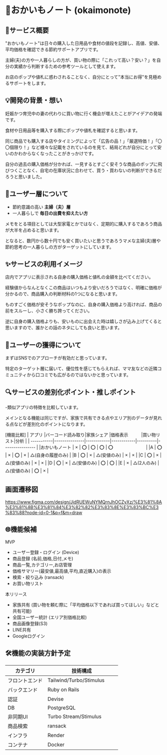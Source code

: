 # 🛒おかいもノート (okaimonote)

## 📖サービス概要
"おかいもノート"は日々の購入した日用品や食材の値段を記録し、高値、安値、平均価格を確認できる節約サポートアプリです。

主婦(夫)の方や一人暮らしの方が、買い物の際に「これって高い？安い？」を自分の実績から判断するための参考ツールとして使えます。

お店のポップや値札に惑わされることなく、自分にとって"本当にお得"を見極めるサポートをします。

## 💡開発の背景・想い
妊娠かつ育児中の妻の代わりに買い物に行く機会が増えたことがアイデアの発端です。

食材や日用品等を購入する際にポップや値札を確認すると思います。

同じ商品でも購入する店やタイミングによって「広告の品！」「厳選特価！」「〇〇個限り！」など様々な記載をされているのを見て、結局どれが自分にとって安いのかわからなくなったことがきっかけです。

自分の過去の購入価格が分かれば、一見するとすごく安そうな商品のポップに飛びつくことなく、自宅の在庫状況に合わせて、買う・買わないの判断ができるだろうと思いました。

## 🎯ユーザー層について
- 節約意識の高い **主婦（夫）層**
- 一人暮らしで **毎日の出費を抑えたい方**

メモをとる項目としては大型家電とかではなく、定期的に購入するであろう商品が大半を占めると思います。

となると、数円から数十円でも安く買いたいと思うであろうマメな主婦(夫)層や節約思考の一人暮らしの方がターゲットにしています。

## ✨サービスの利用イメージ
店内でアプリに表示される自身の購入価格と値札の金額を比べてください。

経験値からなんとなくこの商品はいつもより安いだろうではなく、明確に価格が分かるので、商品購入の判断材料の1つになると思います。

ものすごく価格が安そうなポップなのに、自身の購入価格より高ければ、商品の前をスルーし、小さく勝ち誇ってください。

逆に自身の購入価格よりも、安いものに出会えた時は嬉しさが込み上げてくると思いますので、誰かとの話のネタにしても良いと思います。

## 👤ユーザーの獲得について
まずはSNSでのアプローチが有効だと思っています。

特定のターゲット層に届いて、優位性を感じてもらえれば、ママ友などの近隣コミュニティから口コミでも広がるのではないかと思っています。

## 🔍サービスの差別化ポイント・推しポイント
-類似アプリの特徴を比較しています。

メインとなる機能は同じですが、家族で共有できる点やエリア別のデータが見れる点などが差別化のポイントになります。

[機能比較]
| アプリ      |バーコード読み取り|家族シェア    |価格表示　　　|買い物リスト|分析              |
| -----------|---------------|------------|------------|----------|---------------- |
|おかいもノート | ×            | ⭕️         | ⭕️          | ⭕️       | ⭕️ 　　　　　　　 |
|A           | ⭕️             | ×         | ⭕️          | ×        | △(自身の履歴のみ) |
|B	         | ⭕️             | ×         | △(安値のみ)  | ×        | ×               |
|C	         | ⭕️             | ×         | △(安値のみ)  | ×        | ×               |
|D           | ⭕️             | ×         | △(安値のみ)  | ⭕️        | ⭕️             |
|E           | ×              | △(2人のみ) | △(安値のみ)  | ⭕️        | ×              |


## 画面遷移図
https://www.figma.com/design/JjdRUEWuNYMQrnJhOCZyXz/%E3%81%8A%E3%81%8B%E3%81%84%E3%82%82%E3%83%8E%E3%83%BC%E3%83%88?node-id=0-1&p=f&m=draw

## 🌐機能候補
MVP
- ユーザー登録・ログイン (Device)
- 商品登録 (名前,価格,日付,メモ)
- 商品一覧,カテゴリー,お店管理
- 価格サマリー(最安値,最高値,平均,直近購入)の表示
- 検索・絞り込み (ransack)
- お買い物リスト

本リリース
- 家族共有 (買い物を頼む際に「平均価格以下であれば買ってほしい」などと共有可能)
- 全国ユーザー統計 (エリア別価格比較)
- 商品画像登録(S3)
- LINE共有
- Googleログイン

## 🛠機能の実装方針予定
| カテゴリ         | 技術構成                  |
|----------------|-------------------------|
| フロントエンド   |Tailwind/Turbo/Stimulus |
| バックエンド     |Ruby on Rails            |
| 認証            |Devise                   |
| DB             |PostgreSQL               |
| 非同期UI        |Turbo Stream/Stimulus    |
| 商品検索        |ransack                  |
| インフラ        |Render 　　　　　　　　　　  |
| コンテナ        |Docker                   |